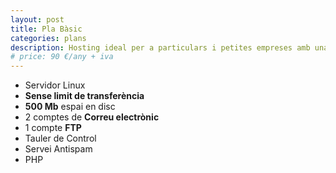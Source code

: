 ```yaml
---
layout: post
title: Pla Bàsic
categories: plans
description: Hosting ideal per a particulars i petites empreses amb una pàgina web informativa.
# price: 90 €/any + iva
---
```


+ Servidor Linux
+ **Sense limit de transferència**
+ **500 Mb** espai en disc
+ 2 comptes de **Correu electrònic**
+ 1 compte **FTP**
+ Tauler de Control
+ Servei Antispam
+ PHP
